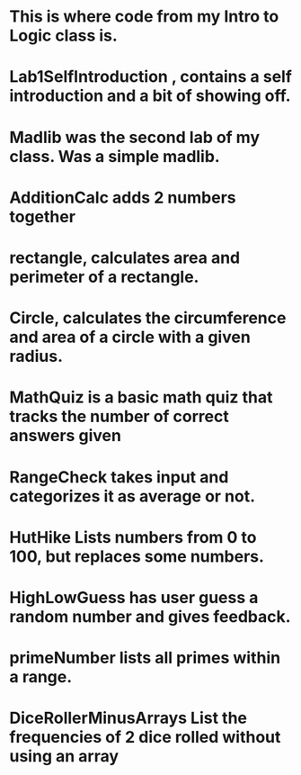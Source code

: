 # This is where code from my Intro to Logic class is.
# Lab1SelfIntroduction , contains a self introduction and a bit of showing off.
# Madlib was the second lab of my class. Was a simple madlib.
# AdditionCalc adds 2 numbers together
# rectangle, calculates area and perimeter of a rectangle.
# Circle, calculates the circumference and area of a circle with a given radius.
# MathQuiz is a basic math quiz that tracks the number of correct answers given
# RangeCheck takes input and categorizes it as average or not.
# HutHike Lists numbers from 0 to 100, but replaces some numbers.
# HighLowGuess has user guess a random number and gives feedback.
# primeNumber lists all primes within a range.
# DiceRollerMinusArrays List the frequencies of 2 dice rolled without using an array
